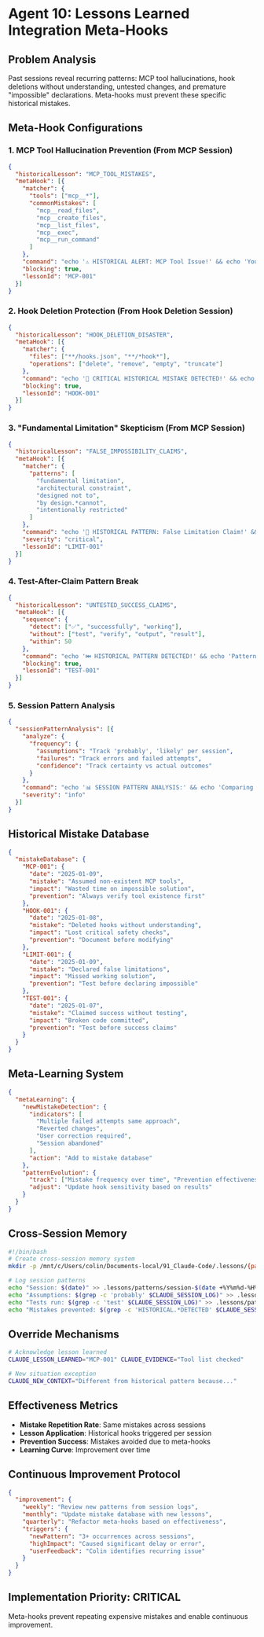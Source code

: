 # Agent 10: Lessons Learned Integration Meta-Hooks

## Problem Analysis
Past sessions reveal recurring patterns: MCP tool hallucinations, hook deletions without understanding, untested changes, and premature "impossible" declarations. Meta-hooks must prevent these specific historical mistakes.

## Meta-Hook Configurations

### 1. MCP Tool Hallucination Prevention (From MCP Session)
```json
{
  "historicalLesson": "MCP_TOOL_MISTAKES",
  "metaHook": [{
    "matcher": {
      "tools": ["mcp__*"],
      "commonMistakes": [
        "mcp__read_files",
        "mcp__create_files", 
        "mcp__list_files",
        "mcp__exec",
        "mcp__run_command"
      ]
    },
    "command": "echo '⚠️ HISTORICAL ALERT: MCP Tool Issue!' && echo 'You previously assumed these tools existed:' && cat /mnt/c/Users/colin/Documents-local/91_Claude-Code/.lessons/mcp-hallucinations.txt 2>/dev/null && echo '\\nVerify with: claude --list-tools | grep mcp__'",
    "blocking": true,
    "lessonId": "MCP-001"
  }]
}
```

### 2. Hook Deletion Protection (From Hook Deletion Session)
```json
{
  "historicalLesson": "HOOK_DELETION_DISASTER",
  "metaHook": [{
    "matcher": {
      "files": ["**/hooks.json", "**/*hook*"],
      "operations": ["delete", "remove", "empty", "truncate"]
    },
    "command": "echo '🚨 CRITICAL HISTORICAL MISTAKE DETECTED!' && echo 'You previously deleted working hooks causing:' && echo '- Lost test enforcement' && echo '- Removed safety checks' && echo '- System degradation' && echo '\\nREQUIRED: Document each hook\\'s purpose before ANY modification!' && exit 1",
    "blocking": true,
    "lessonId": "HOOK-001"
  }]
}
```

### 3. "Fundamental Limitation" Skepticism (From MCP Session)
```json
{
  "historicalLesson": "FALSE_IMPOSSIBILITY_CLAIMS",
  "metaHook": [{
    "matcher": {
      "patterns": [
        "fundamental limitation",
        "architectural constraint",
        "designed not to",
        "by design.*cannot",
        "intentionally restricted"
      ]
    },
    "command": "echo '🤔 HISTORICAL PATTERN: False Limitation Claim!' && echo 'Remember: You claimed MCP servers were \"fundamentally limited\" but they actually worked!' && echo '\\nBefore accepting limitation:' && echo '1. Test actual behavior' && echo '2. Read source code' && echo '3. Check GitHub issues' && echo '4. Try 3+ workarounds'",
    "severity": "critical",
    "lessonId": "LIMIT-001"
  }]
}
```

### 4. Test-After-Claim Pattern Break
```json
{
  "historicalLesson": "UNTESTED_SUCCESS_CLAIMS",
  "metaHook": [{
    "sequence": {
      "detect": ["✅", "successfully", "working"],
      "without": ["test", "verify", "output", "result"],
      "within": 50
    },
    "command": "echo '⏮️ HISTORICAL PATTERN DETECTED!' && echo 'Pattern: Claiming success → No test → Later failure' && echo 'Previous incidents:' && ls /mnt/c/Users/colin/Documents-local/91_Claude-Code/.lessons/untested-claims/ 2>/dev/null | head -5 && echo '\\nBREAK THE PATTERN: Test now!'",
    "blocking": true,
    "lessonId": "TEST-001"
  }]
}
```

### 5. Session Pattern Analysis
```json
{
  "sessionPatternAnalysis": [{
    "analyze": {
      "frequency": {
        "assumptions": "Track 'probably', 'likely' per session",
        "failures": "Track errors and failed attempts",
        "confidence": "Track certainty vs actual outcomes"
      }
    },
    "command": "echo '📊 SESSION PATTERN ANALYSIS:' && echo 'Comparing to historical sessions...' && echo 'Assumption rate: '$(grep -c 'probably' $CLAUDE_SESSION_LOG)' (Avg: 12)' && echo 'Test execution: '$(grep -c 'test.*run' $CLAUDE_SESSION_LOG)' (Avg: 3)' && echo 'Confidence accuracy: '$(grep -c '✅' $CLAUDE_SESSION_LOG)' verified vs claimed'",
    "severity": "info"
  }]
}
```

## Historical Mistake Database
```json
{
  "mistakeDatabase": {
    "MCP-001": {
      "date": "2025-01-09",
      "mistake": "Assumed non-existent MCP tools",
      "impact": "Wasted time on impossible solution",
      "prevention": "Always verify tool existence first"
    },
    "HOOK-001": {
      "date": "2025-01-08", 
      "mistake": "Deleted hooks without understanding",
      "impact": "Lost critical safety checks",
      "prevention": "Document before modifying"
    },
    "LIMIT-001": {
      "date": "2025-01-09",
      "mistake": "Declared false limitations",
      "impact": "Missed working solution",
      "prevention": "Test before declaring impossible"
    },
    "TEST-001": {
      "date": "2025-01-07",
      "mistake": "Claimed success without testing",
      "impact": "Broken code committed",
      "prevention": "Test before success claims"
    }
  }
}
```

## Meta-Learning System
```json
{
  "metaLearning": {
    "newMistakeDetection": {
      "indicators": [
        "Multiple failed attempts same approach",
        "Reverted changes",
        "User correction required",
        "Session abandoned"
      ],
      "action": "Add to mistake database"
    },
    "patternEvolution": {
      "track": ["Mistake frequency over time", "Prevention effectiveness"],
      "adjust": "Update hook sensitivity based on results"
    }
  }
}
```

## Cross-Session Memory
```bash
#!/bin/bash
# Create cross-session memory system
mkdir -p /mnt/c/Users/colin/Documents-local/91_Claude-Code/.lessons/{patterns,mistakes,successes}

# Log session patterns
echo "Session: $(date)" >> .lessons/patterns/session-$(date +%Y%m%d-%H%M%S).log
echo "Assumptions: $(grep -c 'probably' $CLAUDE_SESSION_LOG)" >> .lessons/patterns/latest.log
echo "Tests run: $(grep -c 'test' $CLAUDE_SESSION_LOG)" >> .lessons/patterns/latest.log
echo "Mistakes prevented: $(grep -c 'HISTORICAL.*DETECTED' $CLAUDE_SESSION_LOG)" >> .lessons/patterns/latest.log
```

## Override Mechanisms
```bash
# Acknowledge lesson learned
CLAUDE_LESSON_LEARNED="MCP-001" CLAUDE_EVIDENCE="Tool list checked"

# New situation exception
CLAUDE_NEW_CONTEXT="Different from historical pattern because..."
```

## Effectiveness Metrics
- **Mistake Repetition Rate**: Same mistakes across sessions
- **Lesson Application**: Historical hooks triggered per session
- **Prevention Success**: Mistakes avoided due to meta-hooks
- **Learning Curve**: Improvement over time

## Continuous Improvement Protocol
```json
{
  "improvement": {
    "weekly": "Review new patterns from session logs",
    "monthly": "Update mistake database with new lessons",
    "quarterly": "Refactor meta-hooks based on effectiveness",
    "triggers": {
      "newPattern": "3+ occurrences across sessions",
      "highImpact": "Caused significant delay or error",
      "userFeedback": "Colin identifies recurring issue"
    }
  }
}
```

## Implementation Priority: CRITICAL
Meta-hooks prevent repeating expensive mistakes and enable continuous improvement.